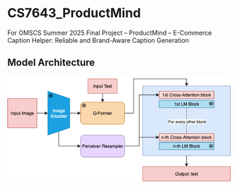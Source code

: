 # CS7643_ProductMind
For OMSCS Summer 2025 Final Project – ProductMind – E-Commerce Caption Helper: Reliable and Brand-Aware Caption Generation

## Model Architecture
![BLIP-2 + Cross Attention Model](images/CS7643_FinalProj.png)